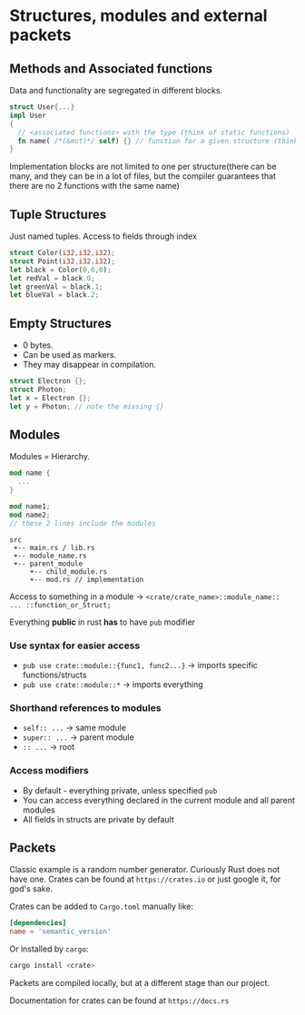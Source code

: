 # Structures, modules and external packets

## Methods and Associated functions
Data and functionality are segregated in different blocks.
```rust
struct User{...}
impl User
{
  // <associated functions> with the type (think of static functions)
  fn name( /*(&mut)*/ self) {} // function for a given structure (think of instance methods)
}
```
Implementation blocks are not limited to one per structure(there can be many, and they can be in a lot of files, but the compiler guarantees that there are no 2 functions with the same name)

## Tuple Structures
Just named tuples. Access to fields through index
```rust
struct Color(i32,i32,i32);
struct Point(i32,i32,i32);
let black = Color(0,0,0);
let redVal = black.0;
let greenVal = black.1;
let blueVal = black.2;
```

## Empty Structures
- 0 bytes.
- Can be used as markers.
- They may disappear in compilation.

```rust
struct Electron {};
struct Photon;
let x = Electron {};
let y = Photon; // note the missing {}
```

## Modules
Modules = Hierarchy.
```rust
mod name {
  ...
}
```

```rust
mod name1;
mod name2;
// these 2 lines include the modules
```
```
src
 +-- main.rs / lib.rs
 +-- module_name.rs
 +-- parent_module
     +-- child_module.rs
     +-- mod.rs // implementation
```

Access to something in a module -> `<crate/crate_name>::module_name:: ... ::function_or_Struct;`

Everything **public** in rust **has** to have `pub` modifier

### Use syntax for easier access
- `pub use crate::module::{func1, func2...}` -> imports specific functions/structs
- `pub use crate::module::*` -> imports everything

### Shorthand references to modules
- `self:: ...` -> same module
- `super:: ...` -> parent module
- `:: ...` -> root

### Access modifiers
- By default - everything private, unless specified `pub`
- You can access everything declared in the current module and all parent modules
- All fields in structs are private by default

## Packets
Classic example is a random number generator. Curiously Rust does not have one. Crates can be found at `https://crates.io` or just google it, for god's sake.

Crates can be added to `Cargo.toml` manually like:
```toml
[dependencies]
name = 'semantic_version'
```
Or installed by `cargo`:
```bash
cargo install <crate>
```
Packets are compiled locally, but at a different stage than our project.

Documentation for crates can be found at `https://docs.rs`

